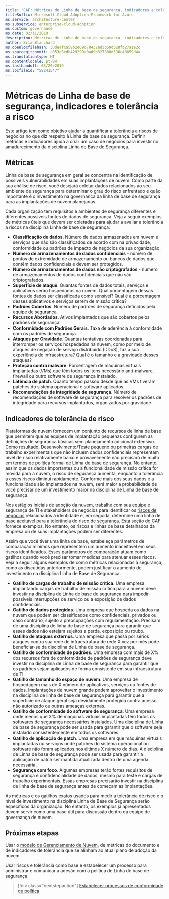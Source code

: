 ```yaml
---
title: 'CAF: Métricas de Linha de base de segurança, indicadores e tolerância a risco'
titleSuffix: Microsoft Cloud Adoption Framework for Azure
ms.service: architecture-center
ms.subservice: enterprise-cloud-adoption
ms.custom: governance
ms.date: 02/11/2019
description: Métricas de Linha de base de segurança, indicadores e tolerância a risco
author: BrianBlanchard
ms.openlocfilehash: 30deafca59b2e09c78432ad3b59d328fb27a1e2c
ms.sourcegitcommit: c053e6edb429299a0ad9b327888d596c48859d4a
ms.translationtype: HT
ms.contentlocale: pt-BR
ms.lasthandoff: 03/20/2019
ms.locfileid: "58241547"
---
```

# <a name="security-baseline-metrics-indicators-and-risk-tolerance"></a>Métricas de Linha de base de segurança, indicadores e tolerância a risco

Este artigo tem como objetivo ajudar a quantificar a tolerância a riscos de negócios no que diz respeito à Linha de base de segurança. Definir métricas e indicadores ajuda a criar um caso de negócios para investir no amadurecimento da disciplina Linha de Base de Segurança.

## <a name="metrics"></a>Métricas

Linha de base de segurança em geral se concentra na identificação de possíveis vulnerabilidades em suas implantações de nuvem. Como parte da sua análise de risco, você desejará coletar dados relacionados ao seu ambiente de segurança para determinar o grau do risco enfrentado e quão importante é o investimento na governança da linha de base de segurança para as implantações de nuvem planejadas.

Cada organização tem requisitos e ambientes de segurança diferentes e diferentes possíveis fontes de dados de segurança. Veja a seguir exemplos de métricas úteis que devem ser coletadas para ajudar a avaliar a tolerância a riscos na disciplina Linha de base de segurança:

- **Classificação de dados**. Número de dados armazenados em nuvem e serviços que não são classificados de acordo com na privacidade, conformidade ou padrões de impacto de negócios da sua organização.
- **Número de armazenamentos de dados confidenciais** - número de pontos de extremidade de armazenamento ou bancos de dados que contêm dados confidenciais e devem ser protegidos.
- **Número de armazenamentos de dados não criptografados** - número de armazenamentos de dados confidenciais que não são criptografados.
- **Superfície de ataque**. Quantas fontes de dados totais, serviços e aplicativos serão hospedados na nuvem. Qual porcentagem dessas fontes de dados ser classificada como sensível? Qual é a porcentagem desses aplicativos e serviços serem de missão crítica?
- **Padrões Cobertos**. Número de padrões de segurança definidos pela equipe de segurança.
- **Recursos Abordados**. Ativos implantados que são cobertos pelos padrões de segurança.
- **Conformidade com Padrões Gerais**. Taxa de aderência à conformidade com os padrões de segurança.
- **Ataques por Gravidade**. Quantas tentativas coordenadas para interromper os serviços hospedados na nuvem, como por meio de ataques de negação de serviço distribuído (DDoS), faz a sua experiência de infraestrutura? Qual é o tamanho e a gravidade desses ataques?
- **Proteção contra malware**. Porcentagem de máquinas virtuais implantadas (VMs) que têm todos os itens necessário anti-malware, firewall ou outro software de segurança instalado.
- **Latência de patch**. Quanto tempo passou desde que as VMs tiveram patches do sistema operacional e software aplicados.
- **Recomendações de integridade de segurança**. Número de recomendações de software de segurança para resolver os padrões de integridade para recursos implantados, organizados por gravidade.

## <a name="risk-tolerance-indicators"></a>Indicadores de tolerância de risco

Plataformas de nuvem fornecem um conjunto de recursos de linha de base que permitem que as equipes de implantação pequenas configurem as definições de segurança básicas sem planejamento adicional extensivo. Como resultado, Desenvolvimento/Teste pequeno ou primeiras cargas de trabalho experimentais que não incluem dados confidenciais representam nível de risco relativamente baixo e provavelmente não precisará de muito em termos de política formal de Linha de base de segurança. No entanto, assim que os dados importantes ou a funcionalidade de missão crítica for movida para a nuvem, o risco de segurança aumenta, enquanto a tolerância a esses riscos diminui rapidamente. Conforme mais dos seus dados e a funcionalidade são implantados na nuvem, será maior a probabilidade de você precisar de um investimento maior na disciplina de Linha de base de segurança.

Nos estágios iniciais de adoção da nuvem, trabalhe com sua equipe e segurança de TI e stakeholders de negócios para identificar os [riscos de negócios](business-risks.md) relacionados à identidade e, em seguida, determine uma linha de base aceitável para a tolerância do risco de segurança. Esta seção do CAF fornece exemplos. No entanto, os riscos e linhas de base detalhados da empresa ou de suas implantações podem ser diferentes.

Assim que você tiver uma linha de base, estabeleça parâmetros de comparação mínimos que representem um aumento inaceitável em seus riscos identificados. Esses parâmetros de comparação atuam como gatilhos quando você precisar tomar medidas para atenuar esses riscos. Veja a seguir alguns exemplos de como métricas relacionadas à segurança, como as discutidas anteriormente, podem justificar o aumento de investimento na disciplina Linha de Base de Segurança.

- **Gatilho de cargas de trabalho de missão crítica**. Uma empresa implantando cargas de trabalho de missão crítica para a nuvem deve investir na disciplina de Linha de base de segurança para impedir possíveis interrupções de serviço ou a exposição de dados confidenciais.
- **Gatilho de dados protegidos**. Uma empresa que hospeda os dados na nuvem que podem ser classificados como confidenciais, privados ou caso contrário, sujeito a preocupações com regulamentação. Precisam de uma disciplina de linha de base de segurança para garantir que esses dados não estejam sujeitos a perda, exposição ou roubo.
- **Gatilho de ataques externos**. Uma empresa que passa por sérios ataques contra sua rede de infraestrutura de rede X vez por mês pode beneficiar-se da disciplina de Linha de base de segurança.  
- **Gatilho de conformidade de padrões**. Uma empresa com mais de X% dos recursos fora de conformidade de padrões de segurança deve investir na disciplina de Linha de base de segurança para garantir que os padrões sejam aplicados de forma consistente em sua infraestrutura de TI.
- **Gatilho de tamanho do espaço de nuvem**. Uma empresa de hospedagem mais de X número de aplicativos, serviços ou fontes de dados. Implantações de nuvem grande podem aproveitar o investimento na disciplina de linha de base de segurança para garantir que a superfície de ataque geral seja devidamente protegida contra acesso não autorizado ou outras ameaças externas.
- **Gatilho de conformidade do software de segurança**. Uma empresa onde menos que X% de máquinas virtuais implantadas têm todos os softwares de segurança necessários instalados. Uma disciplina de Linha de base de segurança pode ser usada para garantir que o software seja instalado consistentemente em todos os softwares.
- **Gatilho de aplicação de patch**. Uma empresa em que máquinas virtuais implantadas ou serviços onde patches do sistema operacional ou software não foram aplicados nos últimos X número de dias. A disciplina de Linha de base de segurança pode ser usada para garantir a aplicação de patch ser mantida atualizada dentro de uma agenda necessária.
- **Segurança com foco**. Algumas empresas terão fortes requisitos de segurança e confidencialidade de dados, mesmo para teste e cargas de trabalho experimentais. Essas empresas precisarão investir na disciplina de linha de base de segurança antes de começam as implantações.

As métricas e os gatilhos exatos usados para medir a tolerância de risco e o nível de investimento na disciplina Linha de Base de Segurança serão específicos da organização. No entanto, os exemplos já apresentados devem servir como uma base útil para discussão dentro da equipe de governança de nuvem.  

## <a name="next-steps"></a>Próximas etapas

Usar o [modelo de Gerenciamento de Nuvem](./template.md), de métricas do documento e de indicadores de tolerância que se alinham ao atual plano de adoção da nuvem.

Usar riscos e tolerância como base e estabelecer um processo para administrar e comunicar a adesão com a política de Linha de base de segurança.

> [!div class="nextstepaction"]
> [Estabelecer processos de conformidade de política](compliance-processes.md)
